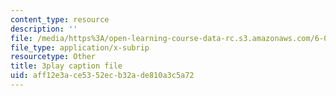 ```yaml
---
content_type: resource
description: ''
file: /media/https%3A/open-learning-course-data-rc.s3.amazonaws.com/6-034-artificial-intelligence-fall-2010/aff12e3ace5352ecb32ade810a3c5a72_EC6bf8JCpDQ.vtt
file_type: application/x-subrip
resourcetype: Other
title: 3play caption file
uid: aff12e3a-ce53-52ec-b32a-de810a3c5a72
---
```

